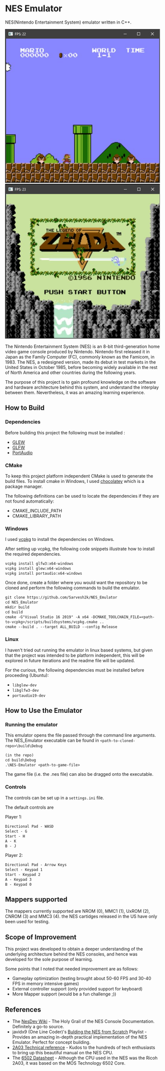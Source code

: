 # NES Emulator

NES(Nintendo Entertainment System) emulator written in C++.

<div align="center">
<img src="https://github.com/Sarvesh2k/NES_Emulator/blob/master/pic1.JPG">
<img src="https://github.com/Sarvesh2k/NES_Emulator/blob/master/pic2.JPG">
</div>

The Nintendo Entertainment System (NES) is an 8-bit third-generation home video game console produced by Nintendo. Nintendo first released it in Japan as the Family Computer (FC), commonly known as the Famicom, in 1983. The NES, a redesigned version, made its debut in test markets in the United States in October 1985, before becoming widely available in the rest of North America and other countries during the following years.

The purpose of this project is to gain profound knowledge on the software and hardware architecture behind this system, and understand the interplay between them. Nevertheless, it was an amazing learning experience.

## How to Build

### Dependencies

Before building this project the following must be installed :
- [GLEW](http://glew.sourceforge.net/)
- [GLFW](https://www.glfw.org/download.html)
- [PortAudio](http://www.portaudio.com/)

### CMake

To keep this project platform independent CMake is used to generate the build files.
To install cmake in Windows, I used [chocolatey](https://chocolatey.org/) which is a package manager.

The following definitions can be used to locate the dependencies if they are not found automatically:
- CMAKE\_INCLUDE\_PATH
- CMAKE\_LIBRARY\_PATH

### Windows

I used [vcpkg](https://github.com/microsoft/vcpkg) to install the dependencies on Windows.

After setting up vcpkg, the following code snippets illustrate how to install the required dependencies.

```
vcpkg install glfw3:x64-windows
vcpkg install glew:x64-windows
vcpkg install portaudio:x64-windows
```

Once done, create a folder where you would want the repository to be cloned and perform the following commands to build the emulator.

```
git clone https://github.com/Sarvesh2k/NES_Emulator
cd NES_Emulator
mkdir build
cd build
cmake -G"Visual Studio 16 2019" -A x64 -DCMAKE_TOOLCHAIN_FILE=<path-to-vcpkg>/scripts/buildsystems/vcpkg.cmake ..
cmake --build . --target ALL_BUILD --config Release
```

### Linux

I haven't tried out running the emulator in linux based systems, but given that the project was intended to be platform independent, this will be explored in future iterations and the readme file will be updated.

For the curious, the following dependencies must be installed before proceeding (Ubuntu):

- `libglew-dev`
- `libglfw3-dev`
- `portaudio19-dev`

## How to Use the Emulator

### Running the emulator

This emulator opens the file passed through the command line arguments.
The NES_Emulator executable can be found in `<path-to-cloned-repo>\build\Debug`

```
(in the repo)
cd build\Debug
.\NES-Emulator <path-to-game-file>
```

The game file (i.e. the .nes file) can also be dragged onto the executable.

### Controls

The controls can be set up in a `settings.ini` file.

The default controls are

Player 1:
```
Directional Pad - WASD
Select - G
Start - H
A - K
B - J
```

Player 2:
```
Directional Pad - Arrow Keys
Select - Keypad 1
Start - Keypad 2
A - Keypad 3
B - Keypad 0
```

## Mappers supported

The mappers currently supported are NROM (0), MMC1 (1), UxROM (2), CNROM (3) and MMC3 (4).
the NES cartidges released in the US have only been used for testing.

## Scope of Improvement

This project was developed to obtain a deeper understanding of the underlying architecture behind the NES consoles, and hence was developed for the sole purpose of learning.

Some points that I noted that needed improvement are as follows:
- Gameplay optimization (testing brought about 50-60 FPS and 30-40 FPS in memory intensive games)
- External controller support (only provided support for keyboard)
- More Mapper support (would be a fun challenge ;))

## References

- The [NesDev Wiki](https://wiki.nesdev.com/w/index.php?title=Nesdev_Wiki) - The Holy Grail of the NES Console Documentation. Definitely a go-to source.
- javidx9 (One Line Coder)'s [Bulding the NES from Scratch](https://www.youtube.com/playlist?list=PLrOv9FMX8xJHqMvSGB_9G9nZZ_4IgteYf) Playlist - Provides an amazing in-depth practical implementation of the NES Emulator. Perfect for concept building.
- [2A03 Technical reference](https://www.nesdev.com/2A03%20technical%20reference.txt) - Kudos to the hundreds of tech enthusiasts to bring up this beautiful manual on the NES CPU.
- The [6502 Datasheet](http://archive.6502.org/datasheets/rockwell_r650x_r651x.pdf) - Although the CPU used in the NES was the Ricoh 2A03, it was based on the MOS Technology 6502 Core.